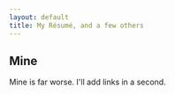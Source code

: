 ```yaml
---
layout: default
title: My Résumé, and a few others
---
```


## Mine

Mine is far worse. I'll add links in a second.
